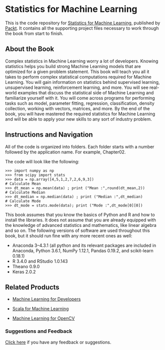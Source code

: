 # Statistics for Machine Learning
This is the code repository for [Statistics for Machine Learning](https://www.packtpub.com/big-data-and-business-intelligence/statistics-machine-learning?utm_source=github&utm_medium=repository&utm_campaign=9781788295758), published by [Packt](https://www.packtpub.com/?utm_source=github). It contains all the supporting project files necessary to work through the book from start to finish.
## About the Book
Complex statistics in Machine Learning worry a lot of developers. Knowing statistics helps you build strong Machine Learning models that are optimized for a given problem statement. This book will teach you all it takes to perform complex statistical computations required for Machine Learning. You will gain information on statistics behind supervised learning, unsupervised learning, reinforcement learning, and more. You will see real-world examples that discuss the statistical side of Machine Learning and familiarize yourself with it. You will come across programs for performing tasks such as model, parameter fitting, regression, classification, density collection, working with vectors, matrices, and more. By the end of the book, you will have mastered the required statistics for Machine Learning and will be able to apply your new skills to any sort of industry problem.
## Instructions and Navigation
All of the code is organized into folders. Each folder starts with a number followed by the application name. For example, Chapter02.



The code will look like the following:
```
>>> import numpy as np
>>> from scipy import stats
>>> data = np.array([4,5,1,2,7,2,6,9,3])
# Calculate Mean
>>> dt_mean = np.mean(data) ; print ("Mean :",round(dt_mean,2))
# Calculate Median
>>> dt_median = np.median(data) ; print ("Median :",dt_median)
# Calculate Mode
>>> dt_mode = stats.mode(data); print ("Mode :",dt_mode[0][0])
```

This book assumes that you know the basics of Python and R and how to install the
libraries. It does not assume that you are already equipped with the knowledge of advanced
statistics and mathematics, like linear algebra and so on.
The following versions of software are used throughout this book, but it should run fine
with any more recent ones as well:
* Anaconda 3–4.3.1 (all python and its relevant packages are included in
Anaconda, Python 3.6.1, NumPy 1.12.1, Pandas 0.19.2, and scikit-learn 0.18.1)
* R 3.4.0 and RStudio 1.0.143
* Theano 0.9.0
* Keras 2.0.2

## Related Products
* [Machine Learning for Developers](https://www.packtpub.com/big-data-and-business-intelligence/machine-learning-developers?utm_source=github&utm_medium=repository&utm_campaign=9781786469878)

* [Scala for Machine Learning](https://www.packtpub.com/big-data-and-business-intelligence/scala-machine-learning?utm_source=github&utm_medium=repository&utm_campaign=9781783558742)

* [Machine Learning for OpenCV](https://www.packtpub.com/big-data-and-business-intelligence/machine-learning-opencv?utm_source=github&utm_medium=repository&utm_campaign=9781783980284)

### Suggestions and Feedback
[Click here](https://docs.google.com/forms/d/e/1FAIpQLSe5qwunkGf6PUvzPirPDtuy1Du5Rlzew23UBp2S-P3wB-GcwQ/viewform) if you have any feedback or suggestions.
